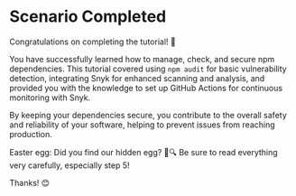 # Scenario Completed

Congratulations on completing the tutorial! 🎉

You have successfully learned how to manage, check, and secure npm dependencies. This tutorial covered using `npm audit` for basic vulnerability detection, integrating Snyk for enhanced scanning and analysis, and provided you with the knowledge to set up GitHub Actions for continuous monitoring with Snyk.

By keeping your dependencies secure, you contribute to the overall safety and reliability of your software, helping to prevent issues from reaching production.

Easter egg: Did you find our hidden egg? 🥚🔍 Be sure to read everything very carefully, especially step 5!

Thanks! 😊